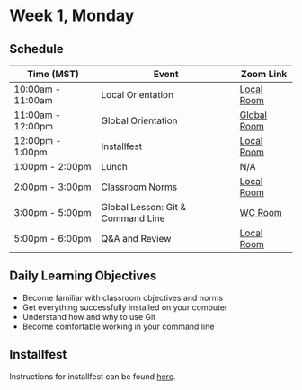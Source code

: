 # Week 1, Monday

## Schedule
| Time (MST)                  | Event                             | Zoom Link                                    |
|-----------------------|-----------------------------------|----------------------------------------------|
| 10:00am - 11:00am | Local Orientation                 | [Local Room](https://generalassembly.zoom.us/j/4539501986) |
| 11:00am - 12:00pm | Global Orientation                | [Global Room](https://generalassembly.zoom.us/j/86065807)   |
| 12:00pm - 1:00pm | Installfest                       | [Local Room](https://generalassembly.zoom.us/j/4539501986) |
| 1:00pm - 2:00pm  | Lunch                             | N/A                                          |
| 2:00pm - 3:00pm  | Classroom Norms                   | [Local Room](https://generalassembly.zoom.us/j/4539501986) |
| 3:00pm - 5:00pm  | Global Lesson: Git & Command Line | [WC Room](https://generalassembly.zoom.us/j/860658072)  |
| 5:00pm - 6:00pm  | Q&A and Review                    | [Local Room](https://generalassembly.zoom.us/j/4539501986) |

## Daily Learning Objectives
- Become familiar with classroom objectives and norms
- Get everything successfully installed on your computer
- Understand how and why to use Git
- Become comfortable working in your command line

## Installfest
Instructions for installfest can be found [here](https://git.generalassemb.ly/DSI-US-11/course-info/wiki/Student-Install-Guide).

